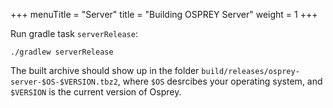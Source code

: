 +++
menuTitle = "Server"
title = "Building OSPREY Server"
weight = 1
+++


Run gradle task `serverRelease`:
```shell
./gradlew serverRelease
```

The built archive should show up in the folder
`build/releases/osprey-server-$OS-$VERSION.tbz2`,
where `$OS` desrcibes your operating system,
and `$VERSION` is the current version of Osprey.
